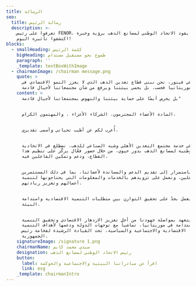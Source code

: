 ```yaml
---
title: الرسالة
seo:
  title: رسالة الرئيس
  description: >-
    تعرفوا على رئيس FENOR، الذي يقود الاتحاد الوطني لمصانع الذهب برؤية وخبرة.
    اكتشفوا تأثيره اليوم!
blocks:
  - smallHeading: كلمة الرئيس
    bigHeading: طموح نحو مستقبل مستدام
    paragraph: ''
    _template: textBoxWithImage
  - chairmanImage: /chairman message.png
    quote: >
      في فينور، نحن نبني قطاع تعدين الذهب الذي لا يعزز النمو الاقتصادي في
      موريتانيا فحسب، بل يحمي بيئتنا ويرفع من شأن مجتمعاتنا لأجيال قادمة.
    content: >
      بل يحرص أيضًا على حماية بيئتنا والنهوض بمجتمعاتنا لأجيال قادمة"


      السادة الأعضاء المحترمون، الشركاء الأعزاء ، والمهتمون الكرام،


      أُعرب لكم عن أطيب تحياتي وأسمى تقديري.


      في خدمة مجتمع التعدين الأهلي وشبه الصناعي للذهب، نضطلع في الاتحادية
      الوطنية لمصانع الذهب بدور حيوي، من خلال حضور فعّال يركّز على تنظيم هذا
      القطاع، ودعم وتمكين الفاعلين فيه.


      نسعى باستمرار إلى تقديم الدعم والمساندة لأعضائنا، بما في ذلك المستثمرين
      والفاعلين، ونعمل على تزويدهم بالخدمات والمعلومات التي يحتاجونها لتنمية
      أعمالهم وتعزيز ريادتهم.


      كما نعمل بجدّ على تحقيق التوازن بين متطلبات التنمية الاقتصادية واستدامة
      البيئة.


      ونتعهد بمواصلة جهودنا من أجل تعزيز الازدهار الاقتصادي وتحقيق التنمية
      المستدامة في موريتانيا، تماشياً مع توجهات الدولة ودعمها لأهداف التنمية
      الاقتصادية والاجتماعية والسياسية، تحت القيادة الرشيدة لفخامة رئيس
      الجمهورية.
    signatureImage: /signature 1.png
    chairmanName: سيدي محمد كايم
    designation: رئيس الاتحاد الوطني لمصانع الذهب
    button:
      label: اقرأ عن مبادراتنا البيئية والاجتماعية والحوكمة
      link: esg
    _template: chairmanIntro
---
```


